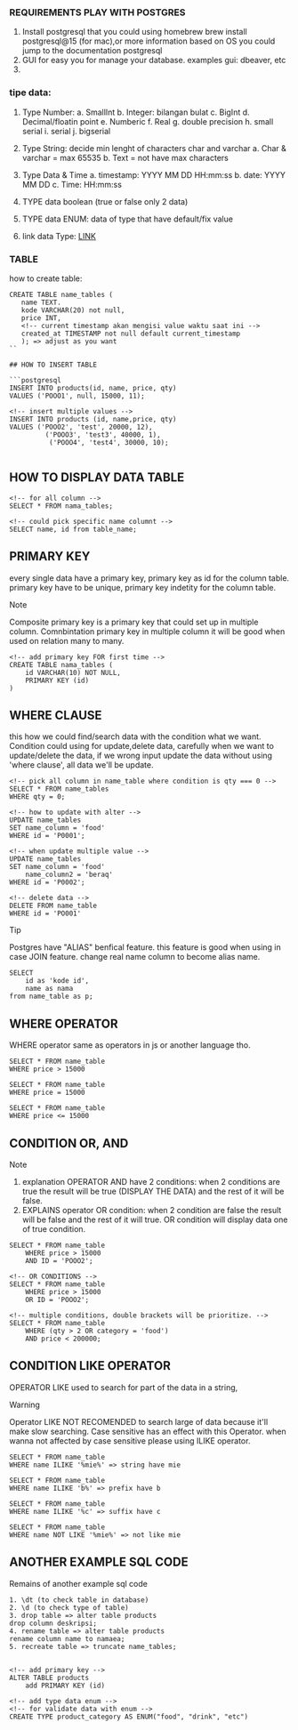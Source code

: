 ### REQUIREMENTS PLAY WITH POSTGRES

1. Install postgresql that you could using homebrew brew install postgresql@15 (for mac),or more information based on OS you could jump to the documentation postgresql
2. GUI for easy you for manage your database. examples gui: dbeaver, etc
3.

### tipe data:

1. Type Number:
   a. SmallInt
   b. Integer: bilangan bulat
   c. BigInt
   d. Decimal/floatin point
   e. Numberic
   f. Real
   g. double precision
   h. small serial
   i. serial
   j. bigserial

2. Type String: decide min lenght of characters char and varchar
   a. Char & varchar = max 65535
   b. Text = not have max characters
3. Type Data & Time
   a. timestamp: YYYY MM DD HH:mm:ss
   b. date: YYYY MM DD
   c. Time: HH:mm:ss
4. TYPE data boolean (true or false only 2 data)
5. TYPE data ENUM: data of type that have default/fix value
6. link data Type: [LINK](https://www.postgresql.org/docs/current/datatype.html)

### TABLE

how to create table:

````postgresql
CREATE TABLE name_tables (
   name TEXT.
   kode VARCHAR(20) not null,
   price INT,
   <!-- current timestamp akan mengisi value waktu saat ini -->
   created_at TIMESTAMP not null default current_timestamp
   ); => adjust as you want
``

## HOW TO INSERT TABLE

```postgresql
INSERT INTO products(id, name, price, qty)
VALUES ('POOO1', null, 15000, 11);

<!-- insert multiple values -->
INSERT INTO products (id, name,price, qty)
VALUES ('POOO2', 'test', 20000, 12),
         ('POOO3', 'test3', 40000, 1),
          ('POOO4', 'test4', 30000, 10);


````

## HOW TO DISPLAY DATA TABLE

```postgresql
<!-- for all column -->
SELECT * FROM nama_tables;

<!-- could pick specific name columnt -->
SELECT name, id from table_name;

```

## PRIMARY KEY

every single data have a primary key, primary key as id for the column table. primary key have to be unique, primary key indetity for the column table.

> [!NOTE]
> Composite primary key is a primary key that could set up in multiple column. Comnbintation primary key in multiple column it will be good when used on relation many to many.

```postgresql
<!-- add primary key FOR first time -->
CREATE TABLE nama_tables (
    id VARCHAR(10) NOT NULL,
    PRIMARY KEY (id)
)
```

## WHERE CLAUSE

this how we could find/search data with the condition what we want. Condition could using for update,delete data, carefully when we want to update/delete the data, if we wrong input update the data without using 'where clause', all data we'll be update.

```postgresql
<!-- pick all column in name_table where condition is qty === 0 -->
SELECT * FROM name_tables
WHERE qty = 0;

<!-- how to update with alter -->
UPDATE name_tables
SET name_column = 'food'
WHERE id = 'P0001';

<!-- when update multiple value -->
UPDATE name_tables
SET name_column = 'food'
    name_column2 = 'beraq'
WHERE id = 'P0002';

<!-- delete data -->
DELETE FROM name_table
WHERE id = 'PO001'
```

> [!TIP]
> Postgres have "ALIAS" benfical feature. this feature is good when using in case JOIN feature. change real name column to become alias name.

```postgresql
SELECT
    id as 'kode id',
    name as nama
from name_table as p;

```

## WHERE OPERATOR

WHERE operator same as operators in js or another language tho.

```postgresql
SELECT * FROM name_table
WHERE price > 15000

SELECT * FROM name_table
WHERE price = 15000

SELECT * FROM name_table
WHERE price <= 15000

```

## CONDITION OR, AND

> [!NOTE]
>
> 1. explanation OPERATOR AND have 2 conditions: when 2 conditions are true the result will be true (DISPLAY THE DATA) and the rest of it will be false.
> 2. EXPLAINS operator OR condition: when 2 condition are false the result will be false and the rest of it will true. OR condition will display data one of true condition.

```postgresql
SELECT * FROM name_table
    WHERE price > 15000
    AND ID = 'POOO2';

<!-- OR CONDITIONS -->
SELECT * FROM name_table
    WHERE price > 15000
    OR ID = 'POOO2';

<!-- multiple conditions, double brackets will be prioritize. -->
SELECT * FROM name_table
    WHERE (qty > 2 OR category = 'food')
    AND price < 200000;

```

## CONDITION LIKE OPERATOR

OPERATOR LIKE used to search for part of the data in a string,

> [!WARNING]
> Operator LIKE NOT RECOMENDED to search large of data because it'll make slow searching. Case sensitive has an effect with this Operator. when wanna not affected by case sensitive please using ILIKE operator.

```postgresql
SELECT * FROM name_table
WHERE name ILIKE '%mie%' => string have mie

SELECT * FROM name_table
WHERE name ILIKE 'b%' => prefix have b

SELECT * FROM name_table
WHERE name ILIKE '%c' => suffix have c

SELECT * FROM name_table
WHERE name NOT LIKE '%mie%' => not like mie

```

## ANOTHER EXAMPLE SQL CODE

Remains of another example sql code

```postgresql
1. \dt (to check table in database)
2. \d (to check type of table)
3. drop table => alter table products
drop column deskripsi;
4. rename table => alter table products
rename column name to namaea;
5. recreate table => truncate name_tables;


<!-- add primary key -->
ALTER TABLE products
    add PRIMARY KEY (id)

<!-- add type data enum -->
<!-- for validate data with enum -->
CREATE TYPE product_category AS ENUM("food", "drink", "etc")
```
